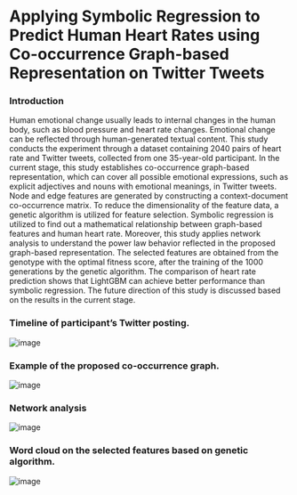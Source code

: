 # Applying Symbolic Regression to Predict Human Heart Rates using Co-occurrence Graph-based Representation on Twitter Tweets

### Introduction
Human emotional change usually leads to internal changes in the
human body, such as blood pressure and heart rate changes.
Emotional change can be reflected through human-generated
textual content. This study conducts the experiment through a
dataset containing 2040 pairs of heart rate and Twitter tweets,
collected from one 35-year-old participant. In the current stage,
this study establishes co-occurrence graph-based representation,
which can cover all possible emotional expressions, such as
explicit adjectives and nouns with emotional meanings, in
Twitter tweets. Node and edge features are generated by
constructing a context-document co-occurrence matrix. To
reduce the dimensionality of the feature data, a genetic algorithm
is utilized for feature selection. Symbolic regression is utilized
to find out a mathematical relationship between graph-based
features and human heart rate. Moreover, this study applies
network analysis to understand the power law behavior reflected
in the proposed graph-based representation. The selected
features are obtained from the genotype with the optimal fitness
score, after the training of the 1000 generations by the genetic
algorithm. The comparison of heart rate prediction shows that
LightGBM can achieve better performance than symbolic
regression. The future direction of this study is discussed based
on the results in the current stage.

### Timeline of participant’s Twitter posting.
![image](https://github.com/xin-wang-kr/Symbolic-Regression-Heart-Rate-Prediction/assets/28020765/85715046-97a8-4ae7-8d81-a487a81505a7)

### Example of the proposed co-occurrence graph.
![image](https://github.com/xin-wang-kr/Symbolic-Regression-Heart-Rate-Prediction/assets/28020765/74f54bd2-4799-4962-8134-ea1c8d5c69b2)

### Network analysis 
![image](https://github.com/xin-wang-kr/Symbolic-Regression-Heart-Rate-Prediction/assets/28020765/8ca963bb-73ca-4634-846e-6115981321ca)

### Word cloud on the selected features based on genetic algorithm.
![image](https://github.com/xin-wang-kr/Symbolic-Regression-Heart-Rate-Prediction/assets/28020765/e623a956-163e-4707-a2a6-63abcdd50e86)
